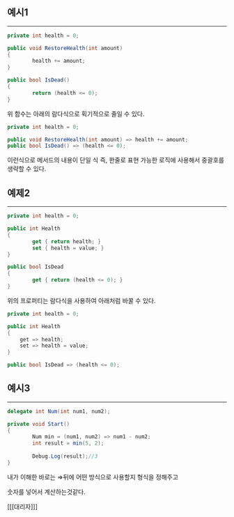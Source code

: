 ## 예시1

---

```csharp
private int health = 0;

public void RestoreHealth(int amount) 
{
		health += amount;
}

public bool IsDead() 
{
		return (health <= 0);
}
```

위 함수는 아래의 람다식으로 획기적으로 줄일 수 있다.

```csharp
private int health = 0;

public void RestoreHealth(int amount) => health += amount;
public bool IsDead() => (health <= 0);
```

이런식으로 메서드의 내용이 단일 식 즉, 한줄로 표현 가능한 로직에 사용해서 중괄호를 생략할 수 있다.

## 예제2

---

```csharp
private int health = 0;

public int Health 
{
		get { return health; }
		set { health = value; }
}

public bool IsDead 
{
		get { return (health <= 0); }
}
```

위의 프로퍼티는 람다식을 사용하여 아래처럼 바꿀 수 있다.

```csharp
private int health = 0;

public int Health 
{
	get => health;
	set => health = value;
}

public bool IsDead => (health <= 0);
```

## 예시3

---

```csharp
delegate int Num(int num1, num2);

private void Start()
{
		Num min = (num1, num2) => num1 - num2;
		int result = min(5, 2);
		
		Debug.Log(result);//3
}
```

내가 이해한 바로는 ⇒뒤에 어떤 방식으로 사용할지 형식을 정해주고

숫자를 넣어서 계산하는것같다.

[[[대리자]]]